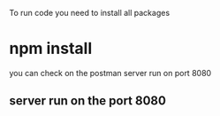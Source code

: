 To run code you need to install all packages
# npm install
you can check on the postman server run on port 8080
## server run on the port 8080
